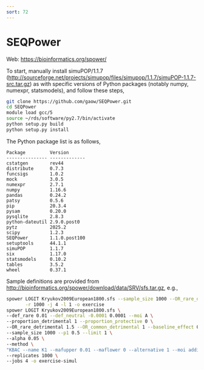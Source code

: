 ```yaml
---
sort: 72
---
```


# SEQPower

Web: <https://bioinformatics.org/spower/>

To start, manually install simuPOP/1.1.7 (<http://sourceforge.net/projects/simupop/files/simupop/1.1.7/simuPOP-1.1.7-src.tar.gz>) as with specific versions of Python packages (notably numpy, numexpr, statsmodels), and follow these steps,

```bash
git clone https://github.com/gaow/SEQPower.git
cd SEQPower
module load gcc/5
source ~/rds/software/py2.7/bin/activate
python setup.py build
python setup.py install
```

The Python package list is as follows,

```
Package         Version
--------------- -------------
cstatgen        rev44
distribute      0.7.3
funcsigs        1.0.2
mock            3.0.5
numexpr         2.7.1
numpy           1.16.6
pandas          0.24.2
patsy           0.5.6
pip             20.3.4
pysam           0.20.0
pysqlite        2.8.3
python-dateutil 2.9.0.post0
pytz            2025.2
scipy           1.2.3
SEQPower        1.1.0.post100
setuptools      44.1.1
simuPOP         1.1.7
six             1.17.0
statsmodels     0.10.2
tables          3.5.2
wheel           0.37.1
```

Sample definitions are provided from <http://bioinformatics.org/spower/download/data/SRV/sfs.tar.gz>, e.g.,

```bash
spower LOGIT Kryukov2009European1800.sfs --sample_size 1000 --OR_rare_detrimental 1.5 --method CFisher \
       -r 1000 -j 4 -l 1 -o exercise
spower LOGIT Kryukov2009European1800.sfs \
--def_rare 0.01 --def_neutral -0.0001 0.0001 --moi A \
--proportion_detrimental 1 --proportion_protective 0 \
--OR_rare_detrimental 1.5 --OR_common_detrimental 1 --baseline_effect 0.01 \
--sample_size 1000 --p1 0.5 --limit 1 \
--alpha 0.05 \
--method \
"KBAC --name K1 --mafupper 0.01 --maflower 0 --alternative 1 --moi additive --permutations 1000 --adaptive 0.1" \
--replicates 1000 \
--jobs 4 -o exercise-simul
```
